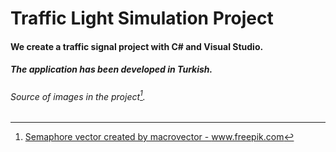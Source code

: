 # Traffic Light Simulation Project

#### We create a traffic signal project with C# and Visual Studio.

##### *The application has been developed in Turkish.*

###### Source of images in the project[^1].


 
 [^1]: <a href="https://www.freepik.com/vectors/semaphore">Semaphore vector created by macrovector - www.freepik.com</a>
 
